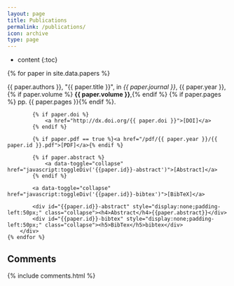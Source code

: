 ```yaml
---
layout: page
title: Publications
permalink: /publications/
icon: archive
type: page
---
```


* content
{:toc}

<div style="clear:both">
	{% for paper in site.data.papers %}
		<div class="bibblock">
			<p>
				{{ paper.authors }},
				"{{ paper.title }}",
				in <em>{{ paper.journal }}</em>,
				{{ paper.year }},
				{% if paper.volume %} <strong>{{ paper.volume }}</strong>,{% endif %}
				{% if paper.pages %} pp. {{ paper.pages }}{% endif %}.
			</p>
			
			{% if paper.doi %}
				<a href="http://dx.doi.org/{{ paper.doi }}">[DOI]</a>
			{% endif %}
			
			{% if paper.pdf == true %}<a href="/pdf/{{ paper.year }}/{{ paper.id }}.pdf">[PDF]</a>{% endif %}

			{% if paper.abstract %}
				<a data-toggle="collapse" href="javascript:toggleDiv('{{paper.id}}-abstract')">[Abstract]</a>
			{% endif %}

			<a data-toggle="collapse" href="javascript:toggleDiv('{{paper.id}}-bibtex')">[BibTeX]</a>
			
			<div id="{{paper.id}}-abstract" style="display:none;padding-left:50px;" class="collapse"><h4>Abstract</h4>{{paper.abstract}}</div>
			<div id="{{paper.id}}-bibtex" style="display:none;padding-left:50px;" class="collapse"><h5>BibTex</h5>bibtex</div>
		</div>
	{% endfor %}
</div>


## Comments

{% include comments.html %}
